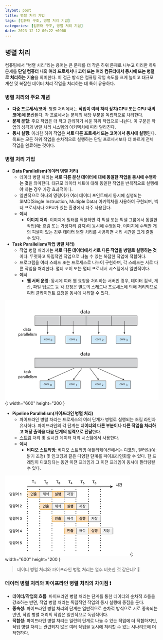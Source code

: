```yaml
---
layout: post
title: 병렬 처리 기법
tags: [컴퓨터 구조, 병렬 처리 기법]
categories: [컴퓨터 구조, 병렬 처리 기법]
date: 2023-12-12 00:22 +0900
---
```


## 병렬 처리

컴퓨팅에서 "병렬 처리"라는 용어는 큰 문제를 더 작은 하위 문제로 나누고 이러한 하위 문제를 **단일 컴퓨터 내의 여러 프로세서나 코어 또는 여러 컴퓨터에서 동시에 또는 병렬로 처리하는 기술**을 의미한다. 이 접근 방식은 컴퓨팅 작업 속도를 크게 높이고 대규모 계산 및 복잡한 데이터 처리 작업을 처리하는 데 특히 유용하다.

### 병렬 처리의 주요 개념

- **다중 프로세서/코어**: 병렬 처리에서는 **작업이 여러 처리 장치(CPU 또는 CPU 내의 코어)에 분산**된다. 각 프로세서는 문제의 해당 부분을 독립적으로 처리한다.
- **문제 분할**: 주요 작업은 더 작고 관리하기 쉬운 하위 작업으로 나뉜다. 이 구분은 작업의 성격과 병렬 처리 시스템의 아키텍처에 따라 달라진다.
- **동시 실행**: 이러한 하위 작업은 **서로 다른 프로세서 또는 코어에서 동시에 실행**된다. 목표는 모든 하위 작업을 순차적으로 실행하는 단일 프로세서보다 더 빠르게 전체 작업을 완료하는 것이다.

### 병렬 처리 기법

- **Data Parallelism(데이터 병렬 처리)**
  - 데이터 병렬 처리는 **서로 다른 분산 데이터에 대해 동일한 작업을 동시에 수행하는 것**을 의미한다.
    대규모 데이터 세트에 대해 동일한 작업을 반복적으로 실행해야 하는 경우 가장 효과적이다.
  - 일반적으로 하나의 명령어가 여러 데이터 포인트에서 동시에 실행되는 SIMD(Single Instruction, Multiple Data) 아키텍처를 사용하여 구현되며, 벡터 프로세서나 GPU가 있는 환경에서 자주 사용된다.
  - **예시**
    - **이미지 처리**: 이미지에 필터를 적용하면 각 픽셀 또는 픽셀 그룹에서 동일한 작업(예: 흐림 또는 가장자리 감지)이 동시에 수행된다. 이미지에 수백만 개의 픽셀이 있는 경우 데이터 병렬 처리를 사용하면 처리 시간을 크게 줄일 수 있다.
- **Task Parallelism(작업 병렬 처리)**
  - 작업 병렬 처리에는 **서로 다른 데이터에서 서로 다른 작업을 병렬로 실행하는 것**이다. 뚜렷하고 독립적인 작업으로 나눌 수 있는 복잡한 작업에 적합하다.
  - 프로그램을 여러 스레드 또는 프로세스로 나누어 구현하며, 각 스레드는 서로 다른 작업을 처리한다. 멀티 코어 또는 멀티 프로세서 시스템에서 일반적이다.
  - **예시**
    - **웹 서버 운영**: 동시에 여러 웹 요청을 처리하는 서버인 경우, 데이터 검색, 계산, 파일 업로드 등 각 요청은 별도의 스레드나 프로세스에 의해 처리되므로 여러 클라이언트 요청을 동시에 처리할 수 있다.

![data-and-task-parallelism](/assets/img/post/computer-architecture/data-and-task-parallelism.jpeg){: width="600" height="200 }

- **Pipeline Parallelism(파이프라인 병렬 처리)**
  - 파이프라인 병렬 처리는 프로세스의 여러 단계가 병렬로 실행되는 조립 라인과 유사하다. 파이프라인의 각 단계는 **데이터의 다른 부분이나 다른 작업을 처리하고 해당 출력을 다음 단계의 입력으로 전달**한다.
  - [스트림](<https://ko.wikipedia.org/wiki/%EC%8A%A4%ED%8A%B8%EB%A6%BC_(%EC%BB%B4%ED%93%A8%ED%8C%85)>) 처리 및 실시간 데이터 처리 시스템에서 사용한다.
  - **예시**
    - **비디오 스트리밍**: 비디오 스트리밍 애플리케이션에서는 디코딩, 필터링(예: 밝기 조정) 및 인코딩과 같은 다양한 단계를 파이프라인화할 수 있다. 한 프레임이 디코딩되는 동안 이전 프레임과 그 이전 프레임이 동시에 필터링될 수 있다.

![pipeline-parallelism](/assets/img/post/computer-architecture/pipeline-parallelism.png){: width="600" height="200 }

> 데이터 병렬 처리와 파이프라인 병렬 처리는 얼추 비슷한 것 같은데? 🧐

### 데이터 병렬 처리와 파이프라인 병렬 처리의 차이점 ❗️

- **데이터/작업의 흐름**: 파이프라인 병렬 처리는 단계를 통한 데이터의 순차적 흐름을 강조하는 반면, 작업 병렬 처리는 독립적인 작업의 동시 실행에 중점을 둔다.
- **종속성**: 파이프라인 병렬 처리의 단계는 일반적으로 순차적 방식으로 서로 종속되는 반면, 작업 병렬 처리의 작업은 일반적으로 독립적이다.
- **적합성**: 파이프라인 병렬 처리는 일련의 단계로 나눌 수 있는 작업에 더 적합하지만, 작업 병렬 처리는 관련되지 않은 여러 작업을 동시에 처리할 수 있는 시나리오에 더 적합하다.
